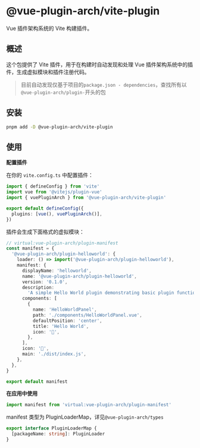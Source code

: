 # @vue-plugin-arch/vite-plugin

Vue 插件架构系统的 Vite 构建插件。

## 概述

这个包提供了 Vite 插件，用于在构建时自动发现和处理 Vue 插件架构系统中的插件，生成虚拟模块和插件注册代码。

> 目前自动发现仅基于项目的`package.json - dependencies`，查找所有以`@vue-plugin-arch/plugin-`开头的包

## 安装

```bash
pnpm add -D @vue-plugin-arch/vite-plugin
```

## 使用

**配置插件**

在你的 `vite.config.ts` 中配置插件：

```typescript
import { defineConfig } from 'vite'
import vue from '@vitejs/plugin-vue'
import { vuePluginArch } from '@vue-plugin-arch/vite-plugin'

export default defineConfig({
  plugins: [vue(), vuePluginArch()],
})
```

插件会生成下面格式的虚拟模块：

```typescript
// virtual:vue-plugin-arch/plugin-manifest
const manifest = {
  '@vue-plugin-arch/plugin-helloworld': {
    loader: () => import('@vue-plugin-arch/plugin-helloworld'),
    manifest: {
      displayName: 'helloworld',
      name: '@vue-plugin-arch/plugin-helloworld',
      version: '0.1.0',
      description:
        'A simple Hello World plugin demonstrating basic plugin functionality',
      components: [
        {
          name: 'HelloWorldPanel',
          path: './components/HelloWorldPanel.vue',
          defaultPosition: 'center',
          title: 'Hello World',
          icon: '👋',
        },
      ],
      icon: '🤖',
      main: './dist/index.js',
    },
  },
}

export default manifest
```

**在应用中使用**

```typescript
import manifest from 'virtual:vue-plugin-arch/plugin-manifest'
```

manifest 类型为 PluginLoaderMap，详见`@vue-plugin-arch/types`

```typescript
export interface PluginLoaderMap {
  [packageName: string]: PluginLoader
}
```
